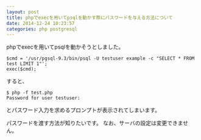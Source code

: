 ```yaml
---
layout: post
title: phpでexecを用いてpsqlを動かす際にパスワードを与える方法について
date: 2014-12-24 10:23:57
categories: php postgresql
---
```

<p>phpでexecを用いてpsqlを動かそうとしました。</p>

<pre><code>$cmd = '/usr/pgsql-9.3/bin/psql -U testuser example -c "SELECT * FROM test LIMIT 1"';
exec($cmd);
</code></pre>

<p>すると、</p>

<pre><code>$ php -f test.php
Password for user testuser:
</code></pre>

<p>とパスワード入力を求めるプロンプトが表示されてしまいます。</p>

<p>パスワードを渡す方法が知りたいです。
なお、サーバの設定は変更できません。</p>
